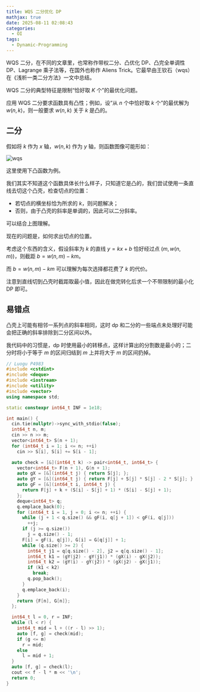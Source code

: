 ```yaml
---
title: WQS 二分优化 DP
mathjax: true
date: 2025-08-11 02:08:43
categories:
  - OI
tags:
  - Dynamic-Programming
---
```


WQS 二分，在不同的文章里，也常称作带权二分、凸优化 DP、凸完全单调性 DP、Lagrange 乘子法等，在国外也称作 Aliens Trick。它最早由王钦石（wqs）在《浅析一类二分方法》一文中总结。

WQS 二分的典型特征是限制“恰好取 $K$ 个”的最优化问题。

应用 WQS 二分要求函数具有凸性；例如，设“从 $n$ 个中恰好取 $k$ 个”的最优解为 $w(n,k)$，则一般要求 $w(n,k)$ 关于 $k$ 是凸的。

## 二分

假如将 $k$ 作为 $x$ 轴，$w(n,k)$ 作为 $y$ 轴，则函数图像可能形如：

<img src="/image/wqs.svg" alt="wqs" style="background: white;">

这里使用下凸函数为例。

我们其实不知道这个函数具体长什么样子，只知道它是凸的，我们尝试使用一条直线去切这个凸壳，检查切点的位置：

+ 若切点的横坐标恰为所求的 $k$，则问题解决；
+ 否则，由于凸壳的斜率是单调的，因此可以二分斜率。

可以结合上图理解。

现在的问题是，如何求出切点的位置。

考虑这个东西的含义，假设斜率为 $k$ 的直线 $y=kx+b$ 恰好经过点 $(m,w(n,m))$，则截距 $b=w(n,m)-km$。

而 $b=w(n,m)-km$ 可以理解为每次选择都花费了 $k$ 的代价。

注意到直线切到凸壳时截距取最小值，因此在做完转化后求一个不带限制的最小化 DP 即可。

## 易错点

凸壳上可能有相邻一系列点的斜率相同，这时 dp 和二分的一些端点未处理好可能会把正确的斜率排除到二分区间以外。

我代码中的习惯是，dp 时使用最小的转移点，这样计算出的分割数是最小的；二分时将小于等于 $m$ 的区间归结到 $m$ 上并将大于 $m$ 的区间扔掉。

```cpp
// Luogu P4983
#include <cstdint>
#include <deque>
#include <iostream>
#include <utility>
#include <vector>
using namespace std;

static constexpr int64_t INF = 1e18;

int main() {
  cin.tie(nullptr)->sync_with_stdio(false);
  int64_t n, m;
  cin >> n >> m;
  vector<int64_t> S(n + 1);
  for (int64_t i = 1; i <= n; ++i)
    cin >> S[i], S[i] += S[i - 1];

  auto check = [&](int64_t k) -> pair<int64_t, int64_t> {
    vector<int64_t> F(n + 1), G(n + 1);
    auto gX = [&](int64_t j) { return S[j]; };
    auto gY = [&](int64_t j) { return F[j] + S[j] * S[j] - 2 * S[j]; };
    auto gF = [&](int64_t i, int64_t j) {
      return F[j] + k + (S[i] - S[j] + 1) * (S[i] - S[j] + 1);
    };
    deque<int64_t> q;
    q.emplace_back(0);
    for (int64_t i = 1, j = 0; i <= n; ++i) {
      while (j + 1 < q.size() && gF(i, q[j + 1]) < gF(i, q[j]))
        ++j;
      if (j >= q.size())
        j = q.size() - 1;
      F[i] = gF(i, q[j]), G[i] = G[q[j]] + 1;
      while (q.size() >= 2) {
        int64_t j1 = q[q.size() - 2], j2 = q[q.size() - 1];
        int64_t k1 = (gY(j2) - gY(j1)) * (gX(i) - gX(j2));
        int64_t k2 = (gY(i) - gY(j2)) * (gX(j2) - gX(j1));
        if (k1 < k2)
          break;
        q.pop_back();
      }
      q.emplace_back(i);
    }
    return {F[n], G[n]};
  };

  int64_t l = 0, r = INF;
  while (l < r) {
    int64_t mid = l + ((r - l) >> 1);
    auto [f, g] = check(mid);
    if (g <= m)
      r = mid;
    else
      l = mid + 1;
  }
  auto [f, g] = check(l);
  cout << f - l * m << '\n';
  return 0;
}
```